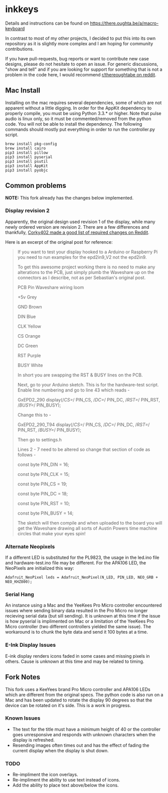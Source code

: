# inkkeys
Details and instructions can be found on https://there.oughta.be/a/macro-keyboard

In contrast to most of my other projects, I decided to put this into its own repository as it is slightly more complex and I am hoping for community contributions.

If you have pull-requests, bug reports or want to contribute new case designs, please do not hesitate to open an issue. For generic discussions, "show and tell" and if you are looking for support for something that is not a problem in the code here, I would recommend [r/thereoughtabe on reddit](https://www.reddit.com/r/thereoughtabe/).

## Mac Install
Installing on the mac requires several dependencies, some of which are not apparent without a little digging. In order for the AppKit dependency to properly compile, you must be using Python 3.3.* or higher. Note that pulse audio is linux only, so it must be commented/removed from the python code. You will not be able to install the dependency. The following commands should mostly put everything in order to run the controller.py script.

    brew install pkg-config
    brew install cairo
    pip3 install pillow
    pip3 install pyserial
    pip3 install psutil
    pip3 install AppKit
    pip3 install pyobjc

## Common problems

**NOTE:** This fork already has the changes below implemented.

### Display revision 2
Apparently, the original design used revision 1 of the display, while many newly ordered version are revision 2. There are a few differences and thankfully, [Corky402 made a good list of required changes on Reddit](https://www.reddit.com/r/arduino/comments/l4wxxf/the_hardware_is_assembled_and_passed_all_tests/gqovq1j?utm_source=share&utm_medium=web2x&context=3). 

Here is an excerpt of the original post for reference:
>If you want to test your display hooked to a Arduino or Raspberry Pi you need to run examples for the epd2in9_V2 not the epd2in9.
>
>To get this awesome project working there is no need to make any alterations to the PCB, just simply plumb the Waveshare up on the connectors as I describe, not as per Sebastian's original post.
>
>PCB Pin Waveshare wiring loom
>
>+5v Grey
>
>GND Brown
>
>DIN Blue
>
>CLK Yellow
>
>CS Orange
>
>DC Green
>
>RST Purple
>
>BUSY White
>
>In short you are swapping the RST & BUSY lines on the PCB.
>
>Next, go to your Arduino sketch. This is for the hardware-test script. Enable line numbering and go to line 43 which reads -
>
>GxEPD2_290 display(/*CS=*/ PIN_CS, /*DC=*/ PIN_DC, /*RST=*/ PIN_RST, /*BUSY=*/ PIN_BUSY);
>
>Change this to -
>
>GxEPD2_290_T94 display(/*CS=*/ PIN_CS, /*DC=*/ PIN_DC, /*RST=*/ PIN_RST, /*BUSY=*/ PIN_BUSY);
>
>Then go to settings.h
>
>Lines 2 - 7 need to be altered so change that section of code as follows -
>
>const byte PIN_DIN = 16;
>
>const byte PIN_CLK = 15;
>
>const byte PIN_CS = 19;
>
>const byte PIN_DC = 18;
>
>const byte PIN_RST = 10;
>
>const byte PIN_BUSY = 14;
>
>The sketch will then compile and when uploaded to the board you will get the Waveshare drawing all sorts of Austin Powers time machine circles that make your eyes spin! 

### Alternate Neopixels ###
If a different LED is substituted for the PL9823, the usage in the led.ino file and hardware-test.ino file may be different. For the APA106 LED, the NeoPixels are initialized this way:

    Adafruit_NeoPixel leds = Adafruit_NeoPixel(N_LED, PIN_LED, NEO_GRB + NEO_KHZ800);

### Serial Hang ###
An instance using a Mac and the YeeKees Pro Micro controller encountered issues where sending binary data resulted in the Pro Micro no longer recieving  serial data (but sill sending). It is unknown at this time if the issue is how pyserial is implimented on Mac or a limitation of the YeeKees Pro Micro controller (two different controllers yielded the same issue). The workaround is to chunk the byte data and send it 100 bytes at a time.

### E-Ink Display Issues ###
E-ink display renders icons faded in some cases and missing pixels in others. Cause is unknown at this time and may be related to timing. 

## Fork Notes ##
This fork uses a KeeYees brand Pro Micro controller and APA106 LEDs which are different from the original specs. The python code is also run on a Mac and has been updated to rotate the display 90 degrees so that the device can be rotated on it's side. This is a work in progress.

### Known Issues ###
 - The text for the title must have a minimum height of 40 or the controller goes unresponsive and responds with unknown characters when the display is refreshed.
 - Resending images often times out and has the effect of fading the current display when the display is shut down.

 ### TODO ###
 - Re-impliment the icon overlays.
 - Re-impliment the ability to use text instead of icons.
 - Add the ability to place text above/below the icons.